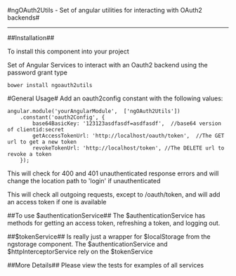 #ngOAuth2Utils - Set of angular utilities for interacting with OAuth2 backends#

---

##Installation##

To install this component into your project

Set of Angular Services to interact with an Oauth2 backend using the password grant type

    bower install ngoauth2utils

#General Usage#
Add an oauth2config constant with the following values:
    
    angular.module('yourAngularModule',  ['ngOAuth2Utils'])
        .constant('oauth2Config', {
            base64BasicKey: '123123asdfasdf=asdfasdf',  //base64 version of clientid:secret
            getAccessTokenUrl: 'http://localhost/oauth/token',  //The GET url to get a new token
            revokeTokenUrl: 'http://localhost/token', //The DELETE url to revoke a token
        });

This will check for 400 and 401 unauthenticated response errors and will change the location path to 'login' if unauthenticated
    
This will check all outgoing requests, except to /oauth/token, and will add an access token if one is available

##To use $authenticationService##
The $authenticationService has methods for getting an access token, refreshing a token, and logging out.

##$tokenService##
Is really just a wrapper for $localStorage from the ngstorage component.  The $authenticationService and $httpInterceptorService rely on the $tokenService
 
##More Details##
Please view the tests for examples of all services



    
